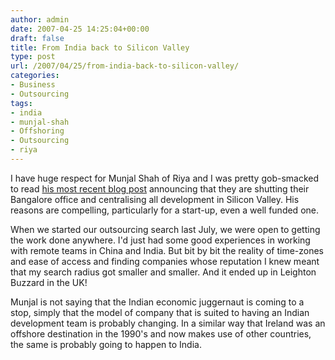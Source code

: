 ```yaml
---
author: admin
date: 2007-04-25 14:25:04+00:00
draft: false
title: From India back to Silicon Valley
type: post
url: /2007/04/25/from-india-back-to-silicon-valley/
categories:
- Business
- Outsourcing
tags:
- india
- munjal-shah
- Offshoring
- Outsourcing
- riya
---
```


I have huge respect for Munjal Shah of Riya and I was pretty gob-smacked to read [his most recent blog post](http://munjal.typepad.com/recognizing_deven/2007/04/episode_26_indi.html) announcing that they are shutting their Bangalore office and centralising all development in Silicon Valley. His reasons are compelling, particularly for a start-up, even a well funded one.

When we started our outsourcing search last July, we were open to getting the work done anywhere. I'd just had some good experiences in working with remote teams in China and India. But bit by bit the reality of time-zones and ease of access and finding companies whose reputation I knew meant that my search radius got smaller and smaller. And it ended up in Leighton Buzzard in the UK!

Munjal is not saying that the Indian economic juggernaut is coming to a stop, simply that the model of company that is suited to having an Indian development team is probably changing. In a similar way that Ireland was an offshore destination in the 1990's and now makes use of other countries, the same is probably going to happen to India.
 

